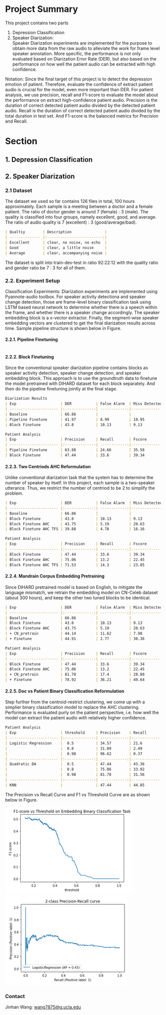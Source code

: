 # Project Summary

This project contains two parts
1. Depression Classification
2. Speaker Diarization: <br/>
        Speaker Diarization experiments are implemented for the purpose to obtain more data from the raw audio to alleviate the work for frame level speaker annotation. More specific, the performance is not only evaluated based on Diarization Error Rate (DER), but also based on the performance on how well the patient audio can be extracted with high confidence.

Notation: Since the final target of this project is to detect the depression emotion of patient. Therefore, evaluate the confidence of extract patient audio is crucial for the model, even more important than DER. For patient analysis, we use precision, recall and F1-score to evaluate the model about the performance on extract high-confidence patient audio. Precision is the duration of correct detected patient audio divided by the detected patient audio. Recall is the duration of correct detected patient audio divided by the total duration in test set. And F1-score is the balanced metrics for Precision and Recall. 
        
        
# Section
## 1. Depression Classification


## 2. Speaker Diarization

### 2.1 Dataset
The dataset we used so far contains 126 files in total, 100 hours approximately. Each sample is a meeting between a doctor and a female patient. The ratio of doctor gender is around 7 (female) : 3  (male). The quality is classified into four groups, namely excellent, good, and average. The ratio of audio quality is 7 (excellent) : 3 (good/average/bad). 
```markdown
| Qualtiy        | Description               |  
| -------------- |:-------------------------:|
| Excellent      | clear, no noise, no echo  |
| Good           | clear, a little noise     | 
| Average        | clear, accompanying noise | 
```
The dataset is split into train-dev-test in ratio 92:22:12 with the quality ratio and gender ratio be 7 : 3 for all of them. 


### 2.2. Experiment Setup

Classification Experiments:
Diarization experiments are implemented using Pyannote-audio toolbox. For speaker activity detectiona and speaker change detection, those are frame-level binary classification task using LSTM based neural network to determine whether there is a speech within the frame, and whether there is a speaker change accordingly. The speaker embedding block is a x-vector extractor. Finally, the segment-wise speaker embedding vectors are clustered to get the final diarization results across time. Sample pipeline structure is shown below in Figure.


#### 2.2.1. Pipeline Finetuning
```markdown


```
#### 2.2.2. Block Finetuning

Since the conventional speaker diarization pipeline contains blocks as speaker activity detection, speaker change detection, and speaker embedding block. This approach is to use the groundtruth data to finetune the model pretrained with DIHARD dataset for each block separately. And then do the pipeline finetuning jointly at the final stage. 
```markdown
Diarization Results
| Exp                    | DER           | False Alarm  | Miss Detected | Confusion |
| ---------------------- |:-------------:| ------------:|---------------|-----------|
| Baseline               | 66.86         |              |               |           |
| Pipeline Finetune      | 41.97         | 8.99         | 10.95         | 22.02     |
| Block Finetune         | 43.8          | 10.13        | 9.13          | 24.54     | 

``` 
```markdown
Patient Analysis
| Exp                    | Precision     | Recall       | Fscore        |  
| ---------------------- |:-------------:| ------------:|---------------|
| Pipeline Finetune      | 63.88         | 24.66        | 35.58         |
| Block Finetune         | 47.44         | 33.6         | 39.34         | 

``` 

#### 2.2.3. Two Centriods AHC Reformulation
Unlike conventional diarization task that the system has to determine the number of speaker by itself. In this project, each sample is a two-speaker utterance. Thus, we restrict the number of centriod to be 2 to simplify the problem.

```markdown
| Exp                    | DER           | False Alarm  | Miss Detected | Confusion |
| ---------------------- |:-------------:| ------------:|---------------|-----------|
| Baseline               | 66.86         |              |               |           |
| Block Finetune         | 43.8          | 10.13        | 9.13          | 24.54     | 
| Block Finetune AHC     | 43.75         | 5.19         | 20.63         | 17.93     |
| Block Finetune AHC TFS | 39.88         | 4.78         | 16.16         | 18.94     |     

``` 
```markdown
Patient Analysis
| Exp                    | Precision     | Recall       | Fscore        |  
| ---------------------- |:-------------:| ------------:|---------------|
| Block Finetune         | 47.44         | 33.6         | 39.34         | 
| Block Finetune AHC     | 75.06         | 13.2         | 22.45         |
| Block Finetune AHC TFS | 71.53         | 14.3         | 23.85         |

```

#### 2.2.4. Mandrain Corpus Embedding Pretraining
Since DIHARD pretrained model is based on English, to mitigate the language mismatch, we retrain the embedding model on CN-Celeb dataset (about 300 hours), and keep the other two tuned blocks to be identical.

```markdown
| Exp                    | DER           | False Alarm  | Miss Detected | Confusion |
| ---------------------- |:-------------:| ------------:|---------------|-----------|
| Baseline               | 66.86         |              |               |           |
| Block Finetune         | 43.8          | 10.13        | 9.13          | 24.54     | 
| Block Finetune AHC     | 43.75         | 5.19         | 20.63         | 17.93     |
| + CN_pretrain          | 44.14         | 11.62        | 7.98          | 24.54     |
| + Finetune             | 44.91         | 2.77         | 30.36         | 11.78     |
```

```markdown
Patient Analysis
| Exp                    | Precision     | Recall       | Fscore        |  
| ---------------------- |:-------------:| ------------:|---------------|
| Block Finetune         | 47.44         | 33.6         | 39.34         | 
| Block Finetune AHC     | 75.06         | 13.2         | 22.45         |
| + CN_pretrain          | 81.78         | 17.4         | 28.80         | 
| + Finetune             | 78.92         | 36.21        | 49.64         |
```

#### 2.2.5. Doc vs Patient Binary Classification Reformulation
Step further from the centroid-restrict clustering, we come up with a simplier binary classification model to replace the AHC clustering. Performance is evaluated purly on the patient perspective, i.e. how well the model can extract the patient audio with relatively higher confidence.

```markdown
Patient Analysis
| Exp                    | threshold     | Precision    | Recall        | Fscore        |  
| ---------------------- |:-------------:| ------------:|---------------|---------------|
| Logistic Regression    |  0.5          | 34.57        | 21.6          | 26.59         | 
|                        |  0.8          | 31.09        | 2.49          | 4.56          |
|                        |  0.98         | 96.62        | 0.37          | 0.74          | 
| ---------------------- |:-------------:| ------------:|---------------|---------------|
| Quadratic DA           |  0.5          | 47.44        | 43.36         | 42.63         | 
|                        |  0.8          | 75.06        | 33.92         | 36.7          |
|                        |  0.98         | 81.78        | 31.56         | 34.83         | 
| ---------------------- |:-------------:| ------------:|---------------|---------------|
| KNN                    |               | 47.44        | 44.85         | 42.17         | 
```

The Precision vs Recall Curve and F1 vs Threshold Curve are as shown below in Figure.

![Precision vs Recall Curve](pr.png)
![F1-score vs Threshold Curve](f1.png)




### Contact

Jinhan Wang: wang7875@g.ucla.edu
